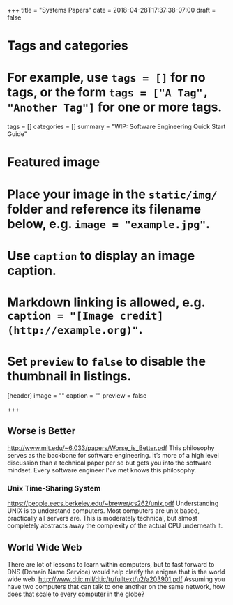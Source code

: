 +++
title = "Systems Papers"
date = 2018-04-28T17:37:38-07:00
draft = false

# Tags and categories
# For example, use `tags = []` for no tags, or the form `tags = ["A Tag", "Another Tag"]` for one or more tags.
tags = []
categories = []
summary = "WIP: Software Engineering Quick Start Guide"
# Featured image
# Place your image in the `static/img/` folder and reference its filename below, e.g. `image = "example.jpg"`.
# Use `caption` to display an image caption.
#   Markdown linking is allowed, e.g. `caption = "[Image credit](http://example.org)"`.
# Set `preview` to `false` to disable the thumbnail in listings.
[header]
image = ""
caption = ""
preview = false

+++



## Worse is Better
http://www.mit.edu/~6.033/papers/Worse_is_Better.pdf
This philosophy serves as the backbone for software engineering. It’s more of a high level discussion than a technical paper per se but gets you into the software mindset. Every software engineer I've met knows this philosophy.

### Unix Time-Sharing System
https://people.eecs.berkeley.edu/~brewer/cs262/unix.pdf
Understanding UNIX is to understand computers. Most computers are unix based, practically all servers are.  This is moderately technical, but almost completely abstracts away the complexity of the actual CPU underneath it.

## World Wide Web
There are lot of lessons to learn within computers, but to fast forward to DNS (Domain Name Service) would help clarify the enigma that is the world wide web.
http://www.dtic.mil/dtic/tr/fulltext/u2/a203901.pdf
Assuming you have two computers that can talk to one another on the same network, how does that scale to every computer in the globe?


<!-- At this point, you get to two papers that become Hadoop and HDFS. https://static.googleusercontent.com/media/research.google.com/en//archive/mapreduce-osdi04.pdf and http://web.mit.edu/6.033/www/papers/gfs-sosp2003.pdf
These are moderately technical papers. Though they give enough explanation to keep it grounded, and enough detail that understanding it will be an exercise. -->
